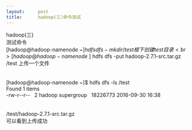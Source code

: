 ```yaml
---
layout:     post
title:      hadoop(三)命令测试
---
```

<div id="article_content" class="article_content clearfix csdn-tracking-statistics" data-pid="blog" data-mod="popu_307" data-dsm="post">
								            <link rel="stylesheet" href="https://csdnimg.cn/release/phoenix/template/css/ck_htmledit_views-f76675cdea.css">
						<div class="htmledit_views" id="content_views">
                
hadoop(三)<br>
测试命令<br>
[hadoop@hadoop-namenode ~]$ hdfs dfs -mkdir /test 根下创建test目录<br>
[hadoop@hadoop-namenode ~]$ hdfs dfs -put hadoop-2.7.1-src.tar.gz /test 上传一个文件<br><br><br>
[hadoop@hadoop-namenode ~]$ hdfs dfs -ls /test<br>
Found 1 items<br>
-rw-r--r--   2 hadoop supergroup   18226773 2016-09-30 16:38 <br><br><br>
/test/hadoop-2.7.1-src.tar.gz<br>
可以看到上传成功
            </div>
                </div>